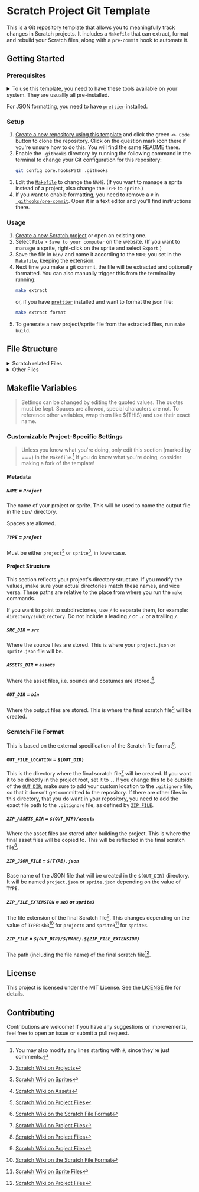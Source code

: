 # Scratch Project Git Template

This is a Git repository template that allows you to meaningfully track changes in Scratch projects. It includes a `Makefile` that can extract, format and rebuild your Scratch files, along with a `pre-commit` hook to automate it.

## Getting Started

### Prerequisites

<details>
	<summary>To use this template, you need to have these tools available on your system. They are usuallly all pre-installed.</summary>
	
- [`Git`](https://git-scm.com/), obviously.
- [`Make`](https://www.gnu.org/software/make/), the backbone of this project. It can run the commands this template provides. Usually pre-installed.
- `md5sum`: A command-line tool for calculating MD5 hashes. Comes with [`coreutils`](https://www.gnu.org/software/coreutils/), which is usually pre-installed.
- [`zip`](https://infozip.sourceforge.net/): Needed to zip and unzip Scratch projects. Usually pre-installed.

</details>


For JSON formatting, you need to have [`prettier`](https://prettier.io/) installed.

### Setup
1. [Create a new repository using this template](https://github.com/new?template_name=Scratch&template_owner=moritztim) and click the green `<> Code` button to clone the repository. Click on the question mark icon there if you're unsure how to do this. You will find the same README there.
2. Enable the `.githooks` directory by running the following command in the terminal to change your Git configuration for this repository:
	```bash
	git config core.hooksPath .githooks
	```
3. Edit the [`Makefile`](Makefile) to change the `NAME`. (If you want to manage a sprite instead of a project, also change the `TYPE` to `sprite`.)
4. If you want to enable formatting, you need to remove a `#` in [`.githooks/pre-commit`](.githooks/pre-commit). Open it in a text editor and you'll find instructions there.

### Usage
1. [Create a new Scratch project](https://scratch.mit.edu/projects/editor/) or open an existing one.
2. Select `File` > `Save to your computer` on the website. (If you want to manage a sprite, right-click on the sprite and select `Export`.)
3. Save the file in `bin/` and name it according to the `NAME` you set in the `Makefile`, keeping the extension.
4. Next time you make a git commit, the file will be extracted and optionally formatted. You can also manually trigger this from the terminal by running:
	```bash
	make extract
	```
	or, if you have [`prettier`](https://prettier.io/) installed and want to format the json file:
	```bash
	make extract format
	```
5. To generate a new project/sprite file from the extracted files, run `make build`.

## File Structure
<details>
	<summary>Scratch related Files</summary>

You can modify the file structure in the [`Makefile`](Makefile). By default it looks like this:
| File | Description |
| - | - |
| [`src/assets/83a9787d4cb6f3b7632b4ddfebf74367.wav`](src/assets/83a9787d4cb6f3b7632b4ddfebf74367.wav) | **Asset files like sounds and images.** You can rename and edit these but the next time you extract, they will show up with a cryptic name again. You can even delete them after running `make build` once, since this copies them to [`bin/assets/`](bin/assets/). That way you can keep only the ones that you're actually going to change. |
| [`src/project.json`](src/project.json) or [`src/sprite.json`](src/sprite.json) | **The main Data file. This tracks changes to the project or sprite** and can even allow you to fine tune some values. Don't go crazy with this though as it can easily cause undefined behavior after building and opening the project in Scratch. |
| [`bin/project.sb3`](bin/) or [`bin/sprite1.sb3`](bin/) | **The compressed Scratch project or sprite file.** This will be named according to the `NAME` you set in the `Makefile`. You can upload this to Scratch by selecting `File` > `Load from your computer` on the website. If you didn't mess with it, it will work with no compromises. |
| [`bin/assets/83a9787d4cb6f3b7632b4ddfebf74367.wav`](bin/assets/83a9787d4cb6f3b7632b4ddfebf74367.wav) | **Automatically generated files.** These are the files that are created when you run `make build`. They are copies of the files in [`src/assets/`](src/assets/) but with the correct names. You may delete them if you keep the respective files in [`src/assets/`](src/assets/) but they will be recreated when you run `make build`. |

</details>
<details>
	<summary>Other Files</summary>

| File | Description |
| - | - |
| [`Makefile`](Makefile) | **The main file that contains all the commands.** You can modify its variables to change the file structure or add new commands for your own needs. |
| [.githooks/pre-commit](.githooks/pre-commit) | **A simple shell script that runs `make` before every commit.** You can modify it to toggle formatting. It will only run if you enable it acording to the [setup instructions](#setup). |
| [README.md](README.md) | **Instructions for using this template.** You should replace this with your own. |
| [LICENSE](LICENSE) | **The terms of the template's License.** For more information, read the file. |
| [`bin/.gitkeep`](bin/.gitkeep) | **A placeholder** because git doesn't track empty directories. You can remove it. |
| [.gitignore](.gitignore) | **A note for git** to ignore the `bin/` directory, since it only contains redundant files that are derived from the `src/` directory. |

</details>

## Makefile Variables
> Settings can be changed by editing the quoted values. The quotes must be kept.
> Spaces are allowed, special characters are not.
> To reference other variables, wrap them like $(THIS) and use their exact name.


### Customizable Project-Specific Settings
> Unless you know what you're doing, only edit this section (marked by ===) in the `Makefile`.[^1]
> If you do know what you're doing, consider making a fork of the template!

#### Metadata

##### `NAME` = `Project`
The name of your project or sprite. This will be used to name the output file in the `bin/` directory.

Spaces are allowed.

##### `TYPE` = `project`
Must be either `project`[^2] or `sprite`[^3], in lowercase.


#### Project Structure

This section reflects your project's directory structure. If you modify the values, make sure your actual directories match these names, and vice versa. These paths are relative to the place from where you run the `make` commands.

If you want to point to subdirectories, use `/` to separate them, for example: `directory/subdirectory`. Do not include a leading `/` or `./` or a trailing `/`.
##### `SRC_DIR` = `src`
Where the source files are stored. This is where your `project.json` or `sprite.json` file will be.

##### `ASSETS_DIR` = `assets`
Where the asset files, i.e. sounds and costumes are stored.[^5].

##### `OUT_DIR` = `bin`
Where the output files are stored. This is where the final scratch file[^6] will be created.

### Scratch File Format
This is based on the external specification of the Scratch file format[^7].

#### `OUT_FILE_LOCATION` = `$(OUT_DIR)`
This is the directory where the final scratch file[^6] will be created. If you want it to be directly in the project root, set it to `.`. If you change this to be outside of the [`OUT_DIR`](#out_dir), make sure to add your custom location to the `.gitignore` file, so that it doesn't get committed to the repository. If there are other files in this directory, that you do want in your repository, you need to add the exact file path to the `.gitignore` file, as defined by [`ZIP_FILE`](#zip_file).

##### `ZIP_ASSETS_DIR` = `$(OUT_DIR)/assets`
Where the asset files are stored after building the project. This is where the final asset files will be copied to. This will be reflected in the final scratch file[^6].

##### `ZIP_JSON_FILE` = `$(TYPE).json`
Base name of the JSON file that will be created in the `$(OUT_DIR)` directory. It will be named `project.json` or `sprite.json` depending on the value of `TYPE`.

##### `ZIP_FILE_EXTENSION` ≈ `sb3` or `sprite3`
The file extension of the final Scratch file[^6]. This changes depending on the value of `TYPE`: `sb3`[^7] for `project`s and `sprite3`[^8] for `sprite`s.

##### `ZIP_FILE` = `$(OUT_DIR)/$(NAME).$(ZIP_FILE_EXTENSION)`
The path (including the file name) of the final scratch file[^6].

## License
This project is licensed under the MIT License. See the [LICENSE](LICENSE) file for details.

## Contributing
Contributions are welcome! If you have any suggestions or improvements, feel free to open an issue or submit a pull request.

[^1]: You may also modify any lines starting with `#`, since they're just comments.

[^2]: [Scratch Wiki on Projects](https://en.scratch-wiki.info/wiki/Project)

[^3]: [Scratch Wiki on Sprites](https://en.scratch-wiki.info/wiki/Sprite)

[^4]: [Scratch Wiki on Sharing Projects](https://en.scratch-wiki.info/wiki/Sharing_projects)

[^5]: [Scratch Wiki on Assets](https://en.scratch-wiki.info/wiki/Scratch_File_Frmat#Assets)

[^7]: [Scratch Wiki on the Scratch File Format](https://en.scratch-wiki.info/wiki/Scratch_File_Format)

[^6]: [Scratch Wiki on Project Files](https://en.scratch-wiki.info/wiki/Scratch_File_Format#Project_Files)

[^8]: [Scratch Wiki on Sprite Files](https://en.scratch-wiki.info/wiki/Scratch_File_Format#Sprite_Files)
